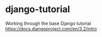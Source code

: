 # django-tutorial
Working through the base Django tutorial https://docs.djangoproject.com/en/3.2/intro
